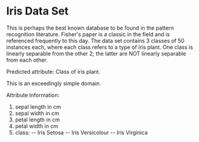 # Iris Data Set
 
This is perhaps the best known database to be found in the pattern recognition literature. Fisher's paper is a classic in the field and is referenced frequently to this day. The data set contains 3 classes of 50 instances each, where each class refers to a type of iris plant. One class is linearly separable from the other 2; the latter are NOT linearly separable from each other.

Predicted attribute: Class of iris plant.

This is an exceedingly simple domain.

Attribute Information:

1. sepal length in cm
2. sepal width in cm
3. petal length in cm
4. petal width in cm
5. class:
    -- Iris Setosa
    -- Iris Versicolour
    -- Iris Virginica

